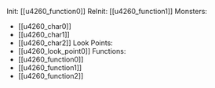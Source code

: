 Init: [[u4260_function0]]
ReInit: [[u4260_function1]]
Monsters:
- [[u4260_char0]]
- [[u4260_char1]]
- [[u4260_char2]]
Look Points:
- [[u4260_look_point0]]
Functions:
- [[u4260_function0]]
- [[u4260_function1]]
- [[u4260_function2]]
